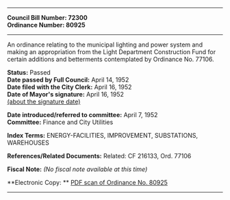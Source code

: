 * * * * *  
  
**Council Bill Number: [](#h0)[](#h2)72300**   
**Ordinance Number: 80925**  
  
* * * * *  
  
An ordinance relating to the municipal lighting and power system and making an appropriation from the Light Department Construction Fund for certain additions and betterments contemplated by Ordinance No. 77106.  
  
**Status:** Passed   
**Date passed by Full Council:** April 14, 1952   
**Date filed with the City Clerk:** April 16, 1952   
**Date of Mayor's signature:** April 16, 1952   
[(about the signature date)](/~public/approvaldate.htm)   
  
  
**Date introduced/referred to committee:** April 7, 1952   
**Committee:** Finance and City Utilities   
  
**Index Terms:** ENERGY-FACILITIES, IMPROVEMENT, SUBSTATIONS, WAREHOUSES  
  
**References/Related Documents:** Related: CF 216133, Ord. 77106  
  
**Fiscal Note:** *(No fiscal note available at this time)*  
  
**Electronic Copy: ** [PDF scan of Ordinance No. 80925](/~archives/Ordinances/Ord_80925.pdf)  
  
* * * * *  
